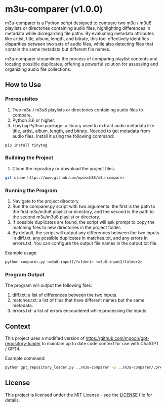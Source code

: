 # m3u-comparer (v1.0.0)

m3u-comparer is a Python script designed to compare two m3u / m3u8 playlists or directories containing audio files, highlighting differences in metadata while disregarding file paths. By evaluating metadata attributes like artist, title, album, length, and bitrate, this tool effectively identifies disparities between two sets of audio files, while also detecting files that contain the same metadata but different file names.

m3u-comparer streamlines the process of comparing playlist contents and locating possible duplicates, offering a powerful solution for assessing and organizing audio file collections.

## How to Use

### Prerequisites

1. Two m3u / m3u8 playlists or directories containing audio files to compare.
2. Python 3.6 or higher.
3. `tinytag` Python package: a library used to extract audio metadata like title, artist, album, length, and bitrate. Needed to get metadata from audio files. Install it using the following command:

```bash
pip install tinytag
```

### Building the Project

1. Clone the repository or download the project files:

```bash
git clone https://www.github.com/mpusch88/m3u-comparer
```

### Running the Program

1. Navigate to the project directory.
2. Run the comparer.py script with two arguments: the first is the path to the first m3u/m3u8 playlist or directory, and the second is the path to the second m3u/m3u8 playlist or directory.
3. If possible duplicates are found, the script will ask prompt to copy the matching files to new directories in the project folder.
4. By default, the script will output any differences between the two inputs in diff.txt, any possible duplicates in matches.txt, and any errors in errors.txt. You can configure the output file names in the output.txt file.

Example usage:

```bash
python comparer.py <m3u8-input1/folder1> <m3u8-input2/folder2>
```

### Program Output

The program will output the following files:

1. diff.txt: a list of differences between the two inputs.
2. matches.txt: a list of files that have different names but the same metadata.
3. errors.txt: a list of errors encountered while processing the inputs.

## Context

This project uses a modified version of  <https://github.com/mpoon/gpt-repository-loader> to maintain up to date code context for use with ChatGPT / GPT4.

Example command:

```bash
python gpt_repository_loader.py ../m3u-comparer -p ../m3u-comparer/.preamble -o ../m3u-comparer/context.txt -t 4000 -m 10
```

## License

This project is licensed under the MIT License - see the [LICENSE](LICENSE) file for details.
